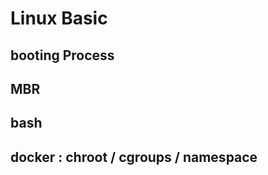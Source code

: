 # Linux Basic 





## booting Process


## MBR



## bash







## docker : chroot / cgroups / namespace

